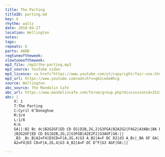 ```yaml
---
title: The Parting
titleID: parting.md
key: G
rhythm: waltz
date: 2018-04-27
location: Wellington
notes:
tags:
repeats: 6 
parts: AABB 
regtuneoftheweek:
slowtuneoftheweek:
mp3_file: /mp3/the-parting.mp3
mp3_source: YouTube video
mp3_licence: <a href="https://www.youtube.com/yt/copyright/fair-use.html">YouTube Fair Use</a>
mp3_url: https://www.youtube.com/watch?v=gK2ceda8hcg
source: Wellington
abc_source: The Mandolin Cafe
abc_url: https://www.mandolincafe.com/forum/group.php?discussionid=2524&do=discuss
abc: |
    X: 1
    T:The Parting
    C:Cyril O’Donoghue
    M:3/4
    L:1/8
    K:G
    GA||:B2 Bc dc|B2G2GF|ED CD EG|D2B,2G,2|G3FGA|B2A2G2|F4G2|A3ABc|BA Bc dc|
    |B2G2GF|ED CD EG|D2B,2G,2|G3FGB|A2E2F2|G3AGF|G6:||
    _B3 _Bc_B|A2=F4|D3CD=F|A,2G,4|G3 A_B2|A=F DC D2|d3 A_Bc|_BA GF GA|_B3_Bc_B|
    A2=F4|D3 CD=F|A,2G,4|G3 A_B2|A=F DC D^F|G3 AGF|G6:||

---
```

